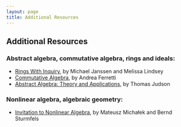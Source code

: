 ```yaml
---
layout: page
title: Additional Resources
---
```


## Additional Resources

### Abstract algebra, commutative algebra, rings and ideals:

- [Rings With Inquiry](https://ringswithinquiry.org/), by Michael Janssen and Melissa Lindsey
- [Commutative Algebra](https://www.ams.org/open-math-notes/omn-view-listing?listingId=110823), by Andrea Ferretti
- [Abstract Algebra: Theory and Applications](http://abstract.pugetsound.edu/aata), by Thomas Judson

### Nonlinear algebra, algebraic geometry:

- [Invitation to Nonlinear Algebra](https://personal-homepages.mis.mpg.de/michalek/NonLinearAlgebra.pdf), by Mateusz Michałek and Bernd Sturmfels
